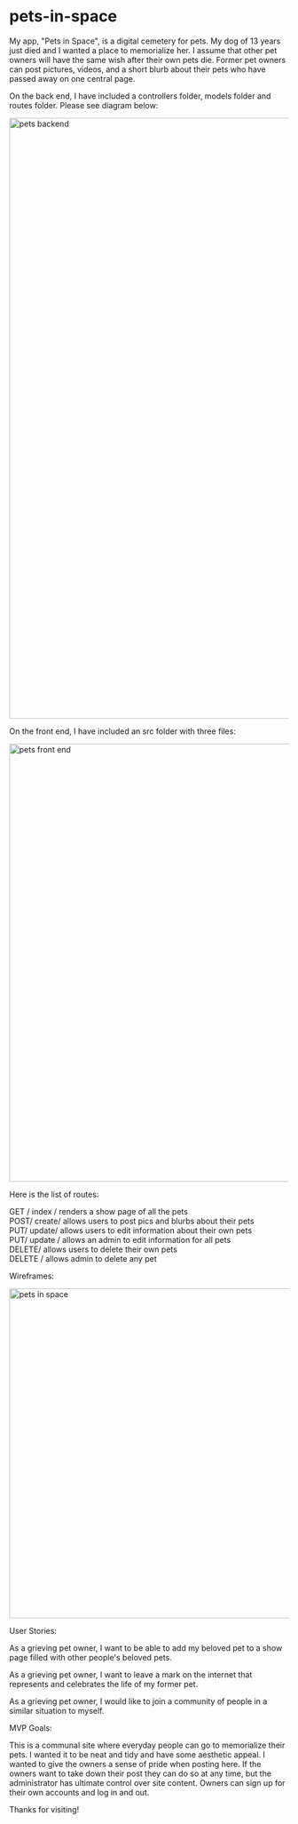 # pets-in-space

My app, "Pets in Space", is a digital cemetery for pets. My dog of 13 years just died and I wanted a place to memorialize her. I assume that other pet owners will have the same wish after their own pets die. Former pet owners can post pictures, videos, and a short blurb about their pets who have passed away on one central page.

On the back end, I have included a controllers folder, models folder and routes folder. Please see diagram below:

<img width="1082" alt="pets backend" src="https://user-images.githubusercontent.com/25629429/143313153-56504bd6-efc5-43a2-a426-029d2b658557.png">

On the front end, I have included an src folder with three files:

<img width="789" alt="pets front end" src="https://user-images.githubusercontent.com/25629429/143313227-25693cde-0874-4009-83f1-f25af3100b0d.png">

Here is the list of routes:

GET / index / renders a show page of all the pets <br>
POST/ create/ allows users to post pics and blurbs about their pets <br>
PUT/ update/ allows users to edit information about their own pets <br>
PUT/ update / allows an admin to edit information for all pets <br>
DELETE/ allows users to delete their own pets <br>
DELETE / allows admin to delete any pet <br>

Wireframes:

<img width="594" alt="pets in space" src="https://user-images.githubusercontent.com/25629429/143313301-f97d8825-6316-43b3-a138-2687f58a8be2.png">

User Stories:

As a grieving pet owner, I want to be able to add my beloved pet to a show page filled with other people's beloved pets.

As a grieving pet owner, I want to leave a mark on the internet that represents and celebrates the life of my former pet.

As a grieving pet owner, I would like to join a community of people in a similar situation to myself.

MVP Goals:

This is a communal site where everyday people can go to memorialize their pets. I wanted it to be neat and tidy and have some aesthetic appeal. I wanted to give the owners a sense of pride when posting here. If the owners want to take down their post they can do so at any time, but the administrator has ultimate control over site content. Owners can sign up for their own accounts and log in and out.

Thanks for visiting!
